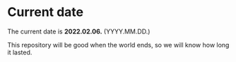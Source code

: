 # Current date

The current date is **2022.02.06.** (YYYY.MM.DD.)

This repository will be good when the world ends, so we will know how long it lasted.
